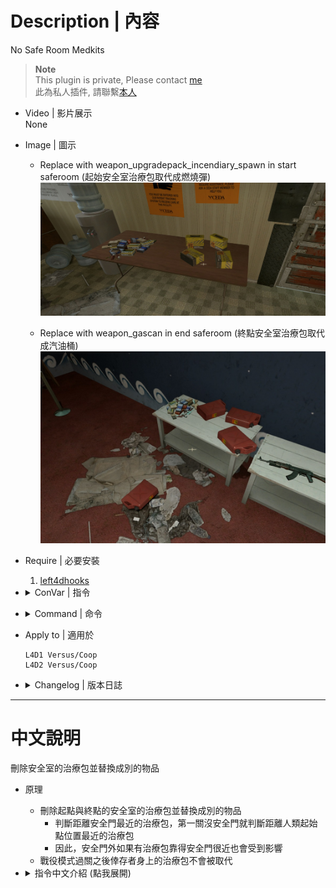 # Description | 內容
No Safe Room Medkits

> __Note__ <br/>
This plugin is private, Please contact [me](https://github.com/fbef0102/Game-Private_Plugin#私人插件列表-private-plugins-list)<br/>
此為私人插件, 請聯繫[本人](https://github.com/fbef0102/Game-Private_Plugin#私人插件列表-private-plugins-list)

* Video | 影片展示
<br/>None

* Image | 圖示
	* Replace with weapon_upgradepack_incendiary_spawn in start saferoom (起始安全室治療包取代成燃燒彈)
	<br/>![L4D_NoSafeRoomMedKits_1](image/L4D_NoSafeRoomMedKits_1.jpg)

	* Replace with weapon_gascan in end saferoom (終點安全室治療包取代成汽油桶)
	<br/>![L4D_NoSafeRoomMedKits_2](image/L4D_NoSafeRoomMedKits_2.jpg)

* Require | 必要安裝
	1. [left4dhooks](https://forums.alliedmods.net/showthread.php?t=321696)

* <details><summary>ConVar | 指令</summary>

	* cfg/sourcemod/L4D_NoSafeRoomMedKits.cfg
		```php
		// Enable NoSafreRoomMedKits in end saferoom [1 = Enable, 0 = Disable]
		l4d_no_saferoom_medkits_end_enable "1"

		// Enable NoSafreRoomMedKits in start saferoom [1 = Enable, 0 = Disable]
		l4d_no_saferoom_medkits_start_enable "1"

		// Turn on the plugin in these game modes. 0=All, 1=Coop, 2=Versus. Add numbers together.
		l4d_no_saferoom_medkits_tog "0"

		// Replace Med-Kits With Either [weapon_adrenaline_spawn] Or [weapon_pain_pills_spawn] While [Empty For No Items]
		// See more: https://developer.valvesoftware.com/wiki/List_of_L4D2_Entities
		l4d_no_saferoom_medkits_change "weapon_pain_pills_spawn"
		```
</details>

* <details><summary>Command | 命令</summary>

	None
</details>

* Apply to | 適用於
	```
	L4D1 Versus/Coop
	L4D2 Versus/Coop
	```

* <details><summary>Changelog | 版本日誌</summary>

	* v1.0h (2023-6-20)
		* Require left4dhooks v1.33 or above
		* Add one Convar
		* Support ending saferoom
		* Support Coop Map Transition

	* [v1.0.2 by alasfourom](https://forums.alliedmods.net/showpost.php?p=2787349&postcount=33)
		* Added 3 Convars For Personal Use

	* v1.0.1
		* [Original plugin By Crimson_Fox](https://forums.alliedmods.net/showthread.php?t=113444)
</details>

- - - -
# 中文說明
刪除安全室的治療包並替換成別的物品

* 原理
	* 刪除起點與終點的安全室的治療包並替換成別的物品
		* 判斷距離安全門最近的治療包，第一關沒安全門就判斷距離人類起始點位置最近的治療包
		* 因此，安全門外如果有治療包靠得安全門很近也會受到影響
	* 戰役模式過關之後倖存者身上的治療包不會被取代

* <details><summary>指令中文介紹 (點我展開)</summary>

	* cfg/sourcemod/L4D_NoSafeRoomMedKits.cfg
		```php
		// 為1時，取代起始安全室內的治療包
		l4d_no_saferoom_medkits_end_enable "1"

		// 為1時，取代終點安全室內的治療包
		l4d_no_saferoom_medkits_start_enable "1"

		// 什麼模式下啟動此插件. 0=所有模式, 1=戰役, 2=對抗. 請將數字相加起來
		l4d_no_saferoom_medkits_tog "0"

		// 寫下要取代治療包的物品或武器, 譬如: weapon_adrenaline_spawn 或 weapon_pain_pills_spawn While
		// 空=移除治療包
		// 查看物品與武器列表: https://developer.valvesoftware.com/wiki/List_of_L4D2_Entities
		l4d_no_saferoom_medkits_change "weapon_pain_pills_spawn"
		```
</details>
